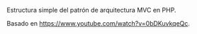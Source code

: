 Estructura simple del patrón de arquitectura MVC en PHP.

Basado en https://www.youtube.com/watch?v=0bDKuvkqeQc.